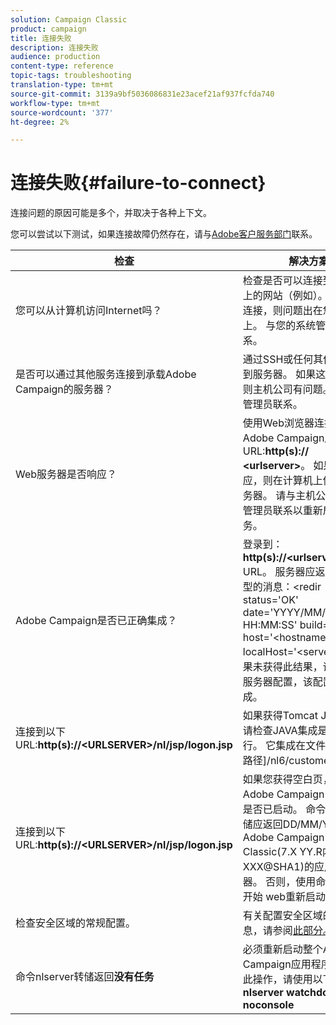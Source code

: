 ```yaml
---
solution: Campaign Classic
product: campaign
title: 连接失败
description: 连接失败
audience: production
content-type: reference
topic-tags: troubleshooting
translation-type: tm+mt
source-git-commit: 3139a9bf5036086831e23acef21af937fcfda740
workflow-type: tm+mt
source-wordcount: '377'
ht-degree: 2%

---
```



# 连接失败{#failure-to-connect}

连接问题的原因可能是多个，并取决于各种上下文。

您可以尝试以下测试，如果连接故障仍然存在，请与[Adobe客户服务部门](https://helpx.adobe.com/enterprise/admin-guide.html/enterprise/using/support-for-experience-cloud.ug.html)联系。



<table> 
<thead> 
<tr> 
<th>检查<br /> </th> 
<th>解决方案<br /> </th> 
</tr> 
</thead> 
<tbody> 
<tr> 
<td>您可以从计算机访问Internet吗？</td> 
<td>检查是否可以连接到Internet上的网站（例如）。 如果无法连接，则问题出在您的计算机上。 与您的系统管理员联系。</td>
</tr>
<tr> 
<td>是否可以通过其他服务连接到承载Adobe Campaign的服务器？</td> 
<td>通过SSH或任何其他方式连接到服务器。 如果这不可能，则主机公司有问题。 与系统管理员联系。</td>
</tr>
<tr> 
<td>Web服务器是否响应？</td> 
<td>使用Web浏览器连接到Adobe Campaign服务器访问URL:<b>http(s):// &lt;urlserver&gt;</b>。 如果它未响应，则在计算机上停止Web服务器。 请与主机公司的系统管理员联系以重新启动该服务。</td>
</tr>
<tr> 
<td>Adobe Campaign是否已正确集成？</td> 
<td>登录到：<b>http(s)://&lt;urlserver&gt;/r/test</b> URL。 服务器应返回以下类型的消息：&lt;redir status='OK' date='YYYY/MM/DD HH:MM:SS' build='XXXX' host='&lt;hostname&gt;' localHost='&lt;server&gt;'/&gt;
如果未获得此结果，请检查Web服务器配置，该配置已考虑集成。</td>
</tr>
<tr> 
<td>连接到以下URL:<b>http(s)://&lt;URLSERVER&gt;/nl/jsp/logon.jsp</b></td>
<td>如果获得Tomcat Java错误，请检查JAVA集成是否正确执行。 它集成在文件[应用程序路径]/nl6/customer.sh中</td>
</tr>
<tr> 
<td>连接到以下URL:<b>http(s)://&lt;URLSERVER&gt;/nl/jsp/logon.jsp</b></td>
<td>如果您获得空白页，请检查Adobe Campaign Web模块是否已启动。 命令nlserver转储应返回DD/MM/YYYY的Adobe Campaign Classic(7.X YY.R内部版本XXX@SHA1)的应用程序服务器。 否则，使用命令nlserver 开始 web重新启动模块</td>
</tr>
<tr>
<td>检查安全区域的常规配置。</td>
<td>有关配置安全区域的详细信息，请参阅<a href="https://experienceleague.adobe.com/docs/campaign-classic/using/installing-campaign-classic/additional-configurations/configuring-campaign-server.html?lang=en#configuring-campaign-server"/>此部分。</a></td>
</tr>
<tr>
<td>命令nlserver转储返回<b>没有任务</b></td>
<td>必须重新启动整个Adobe Campaign应用程序。 要执行此操作，请使用以下命令：<b>nlserver watchdog -svc -noconsole</b></td>
</tr>
</tbody> 
</table>
